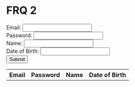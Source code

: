 # FRQ 2

<!-- HTML for the input form and table -->
<form id="form">
  Email: <input type="text" id="email"><br>
  Password: <input type="text" id="password"><br>
  Name: <input type="text" id="name"><br>
  Date of Birth: <input type="text" id="dob"><br>
  <input type="button" value="Submit" onclick="submitPerson()">
</form> 

<table id="table">
  <tr>
    <th>Email</th>
    <th>Password</th>
    <th>Name</th>
    <th>Date of Birth</th>
  </tr>
</table>


<script>
// Function to submit a person to the backend
function submitPerson() {
  // Get the values from the form
  const email = document.getElementById('email').value;
  const password = document.getElementById('password').value;
  const name = document.getElementById('name').value;
  const dob = document.getElementById('dob').value;

  // Make a POST request to the backend
  fetch('https://breadbops.gq/api/person/post', {
    method: 'POST',
    body: `email=${email}&password=${password}&name=${name}&dob=${dob}`,
  }).then(response => {
    // If the request was successful, get the list of people and update the table
    if (response.ok) {
      getPeople();
    }
  });
}

// Function to get the list of people and update the table
function getPeople() {
  // Make a GET request to the backend
  fetch('https://breadbops.gq/api/person/').then(response => {
    if (response.ok) {
      response.json().then(people => {
        // Clear the current table rows
        const table = document.getElementById('table');
        while (table.rows.length > 1) {
          table.deleteRow(-1);
        }

        // Add a row for each person
        for (const person of people) {
          const row = table.insertRow(-1);
          row.insertCell(-1).innerHTML = person.email;
          row.insertCell(-1).innerHTML = person.password;
          row.insertCell(-1).innerHTML = person.name;
          row.insertCell(-1).innerHTML = person.dob;
        }
      });
    }
  });
}

// Initially get the list of people and update the table
getPeople();
</script>
